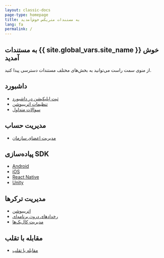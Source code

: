 ```yaml
---
layout: classic-docs
page-type: homepage
title: به مستندات متریکس خوش‌آمدید
lang: fa
permalink: /
---
```


<!-- Don't forget to also update per-language index.html e.g. /ja/index.html -->

<h2>به مستندات {{ site.global_vars.site_name }} خوش آمدید</h2>
از منوی سمت راست می‌توانید به بخش‌های مختلف مستندات دسترسی پیدا کنید.

<div class="row">
  <div class="col-12 col-sm-6">
    <div class="home-card">
      <h2>داشبورد</h2>
      <ul>
        <li><a href="{{ site.baseurl }}/faq/setup-app/">ثبت اپلیکیشن در داشبورد</a></li>
        <li><a href="{{ site.baseurl }}/faq/attribution-settings/">تنظیمات اتریبیوشن</a></li>
        <li><a href="{{ site.baseurl }}/faq/general-questions/">سوالات متداول</a></li>
      </ul>
    </div>
  </div>
  <div class="col-12 col-sm-6">
    <div class="home-card">
      <h2>مدیریت حساب</h2>
      <ul>
        <li><a href="{{ site.baseurl }}/faq/account-settings/">مدیریت اعضای سازمان</a></li>
      </ul>
    </div>
  </div>
  <div class="col-12 col-sm-6">
    <div class="home-card">
      <h2>پیاده‌سازی SDK</h2>
      <ul>
        <li><a href="{{ site.baseurl }}/sdk/android/">Android</a></li>
        <li><a href="{{ site.baseurl }}/sdk/iOS/">iOS</a></li>
        <li><a href="{{ site.baseurl }}/sdk/react-native/">React Native</a></li>
        <li><a href="{{ site.baseurl }}/sdk/unity/">Unity</a></li>
      </ul>
    </div>
  </div>
  <div class="col-12 col-sm-6">
    <div class="home-card">
      <h2>مدیریت ترکرها</h2>
      <ul>
        <li><a href="{{ site.baseurl }}/faq/attribution/">اتریبیوشن</a></li>
        <li><a href="{{ site.baseurl }}/faq/in-app-events/">رخدادهای درون برنامه‌ای</a></li>
        <li><a href="{{ site.baseurl }}/faq/callbacks/">مدیریت کال‌بک‌ها</a></li>
      </ul>
    </div>
  </div>
  <div class="col-12 col-sm-6">
    <div class="home-card">
      <h2>مقابله با تقلب</h2>
      <ul>
        <li><a href="{{ site.baseurl }}/faq/fraud-prevention/">مقابله با تقلب</a></li>
      </ul>
    </div>
  </div>
  <!-- <div class="col-12 col-sm-6">
    <div class="home-card">
      <h2>آنالیتیکز</h2>
      <ul>
        <li><a href="{{ site.baseurl }}/faq/retention/">بازگشت</a></li>
        <li><a href="{{ site.baseurl }}/sdk/events/">رخدادها</a></li>
        <li><a href="{{ site.baseurl }}/sdk/usage/">کاربرد</a></li>
      </ul>
    </div>
  </div> -->
</div>
